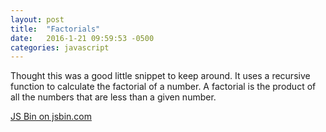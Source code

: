 ```yaml
---
layout: post
title:  "Factorials"
date:   2016-1-21 09:59:53 -0500
categories: javascript
---
```


Thought this was a good little snippet to keep around. It uses a recursive function to calculate the factorial of a number. A factorial is the product of all the numbers that are less than a given number.

<a class="jsbin-embed" href="http://jsbin.com/lawisonila/embed?js,console">JS Bin on jsbin.com</a><script src="http://static.jsbin.com/js/embed.min.js?3.35.9"></script>
